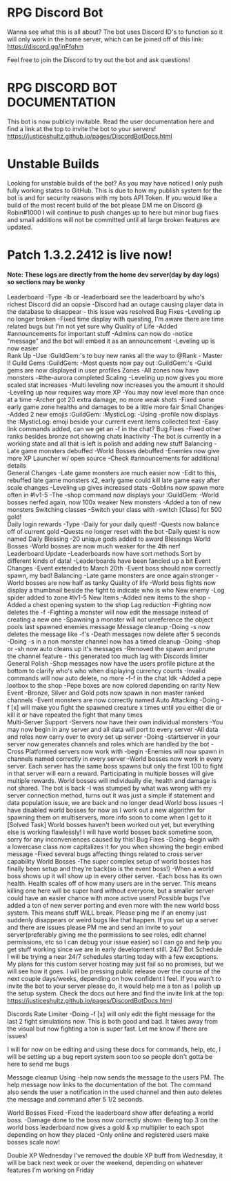 # RPG Discord Bot

Wanna see what this is all about? 
The bot uses Discord ID's to function so it will only work in the home server, which can be joined off of this link:
https://discord.gg/jnFfqhm

Feel free to join the Discord to try out the bot and ask questions!

# RPG DISCORD BOT DOCUMENTATION

This bot is now publicly invitable. Read the user documentation here and find a link at the top to invite the bot to your servers!
https://justiceshultz.github.io/pages/DiscordBotDocs.html

# Unstable Builds
Looking for unstable builds of the bot? As you may have noticed I only push fully working states to GitHub. This is due to how my publish system for the bot is and for security reasons with my bots API Token. If you would like a build of the most recent build of the bot please DM me on Discord @ Robin#1000
I will continue to push changes up to here but minor bug fixes and small additions will not be committed until all large broken features are updated.



# Patch 1.3.2.2412 is live now! 
#### Note: These logs are directly from the home dev server(day by day logs) so sections may be wonky
Leaderboard
             -Type -lb or -leaderboard see the leaderboard by who's richest
Discord did an oopsie
             -Discord had an outage causing player data in the database to disappear - this issue was resolved
Bug Fixes
             -Leveling up no longer broken 
             -Fixed time display with questing, I'm aware there are time related bugs but I'm not yet sure why
Quality of Life
             -Added #announcements for important stuff
             -Admins can now do -notice "message" and the bot will embed it as an announcement
             -Leveling up is now easier          
Rank Up
            -Use :GuildGem:'s to buy new ranks all the way to @Rank - Master I!
Guild Gems :GuildGem: 
            -Most quests now pay out :GuildGem:'s
            -Guild gems are now displayed in user profiles
Zones
            -All zones now have monsters
            -#the-aurora completed
Scaling
            -Leveling up now gives you more scaled stat increases
            -Multi leveling now increases you the amount it should
            -Leveling up now requires way more XP
            -You may now level more than once at a time
            -Archer got 20 extra damage, no more weak shots
            -Fixed some early game zone healths and damages to be a little more fair
Small Changes
            -Added 2 new emojis :GuildGem: :MysticLog: 
            -Using -profile now displays the :MysticLog: emoji beside your current event items collected text
            -Easy link commands added, can we get an -f in the chat?
Bug Fixes
            -Fixed other ranks besides bronze not showing chats
Inactivity
            -The bot is currently in a working state and all that is left is polish and adding new stuff
Balancing
            -Late game monsters debuffed
            -World Bosses debuffed
            -Enemies now give more XP
Launcher w/ open source
            -Check #announcements for additional details          
General Changes
            -Late game monsters are much easier now
            -Edit to this, rebuffed late game monsters x2, early game could kill late game easy after scale changes
            -Leveling up gives increased stats
            -Goblins now spawn more often in #lv1-5 
            -The -shop command now displays your :GuildGem: 
            -World bosses nerfed again, now 100x weaker
New monsters
            -Added a ton of new monsters
Switching classes
            -Switch your class with -switch [Class] for 500 gold!        
Daily login rewards
            -Type -Daily for your daily quest!
            -Quests now balance off of current gold
            -Quests no longer reset with the bot
            -Daily quest is now named Daily Blessing
            -20 unique gods added to award Blessings
World Bosses
            -World bosses are now much weaker for the 4th nerf     
Leaderboard Update
            -Leaderboards now have sort methods
                      Sort by different kinds of data!
            -Leaderboards have been fancied up a bit
Event Changes
            -Event extended to March 20th
            -Event boss should now correctly spawn, my bad!
Balancing
            -Late game monsters are once again stronger
            -World bosses are now half as tanky
Quality of life
            -World boss fights now display a thumbnail beside the fight to indicate who is who
New enemy
            -Log spider added to zone #lv1-5 
New Items
            -Added new items to the shop
            -Added a chest opening system to the shop
Lag reduction
            -Fighting now deletes the -f
            -Fighting a monster will now edit the message instead of creating a new one
            -Spawning a monster will not unreference the object pools last spawned enemies message
Message cleanup
            -Doing -s now deletes the message like -f's
            -Death messages now delete after 5 seconds
            -Doing -s in a non monster channel now has a timed cleanup
            -Doing -shop or -sh now auto cleans up it's messages
            -Removed the spawn and prune the channel feature - this generated too much lag with Discords limiter
General Polish
            -Shop messages now have the users profile picture at the bottom to clarify who's who when displaying currency counts
            -Invalid commands will now auto delete, no more -f-f in the chat
Idk
            -Added a pepe lootbox to the shop
            -Pepe boxes are now colored depending on rarity
New Event
            -Bronze, Silver and Gold pots now spawn in non master ranked channels
            -Event monsters are now correctly named
Auto Attacking
            -Doing -f [x] will make you fight the spawned creature x times until you either die or kill it or have repeated the fight that many times         
Multi-Server Support
            -Servers now have their own individual monsters
            -You may now begin in any server and all data will port to every server
            -All data and roles now carry over to every set up server
            -Doing -startserver in your server now generates channels and roles which are handled by the bot
            -Cross Platformed servers now work with -begin
             -Enemies will now spawn in channels named correctly in every server
            -World bosses now work in every server. Each server has the same boss spawns but only the first 100 to fight in that server will earn a reward. Participating in multiple bosses will give multiple rewards. World bosses will individually die, health and damage is not shared.
The bot is back
            -I was stumped by what was wrong with my server connection method, turns out it was just a simple if statement and data population issue, we are back and no longer dead
World boss issues
            -I have disabled world bosses for now as I work out a new algorithm for spawning them on multiservers, more info soon to come when I get to it
[Solved Task] World bosses haven't been worked out yet, but everything else is working flawlessly! I will have world bosses back sometime soon, sorry for any inconveniences caused by this!
Bug Fixes
            -Doing -begin with a lowercase class now capitalizes it for you when showing the begin embed message
            -Fixed several bugs affecting things related to cross server capability
World Bosses
            -The super complex setup of world bosses has finally been setup and they're back(so is the event boss!)
            -When a world boss shows up it will show up in every other server.
            -Each boss has its own health. Health scales off of how many users are in the server. This means killing one here will be super hard without everyone, but a smaller server could have an easier chance with more active users!
Possible bugs
I've added a ton of new server porting and even more with the new world boss system. This means stuff WILL break. Please ping me if an enemy just suddenly disappears or weird bugs like that happen. If you set up a server and there are issues please PM me and send an invite to your server(preferably giving me the permissions to see roles, edit channel permissions, etc so I can debug your issue easier) so I can go and help you get stuff working since we are in early development still.
24/7 Bot Schedule
I will be trying a near 24/7 schedules starting today with a few exceptions. My plans for this custom server hosting may just fail so no promises, but we will see how it goes. I will be pressing public release over the course of the next couple days/weeks, depending on how confident I feel. If you wan't to invite the bot to your server please do, it would help me a ton as I polish up the setup system. Check the docs out here and find the invite link at the top: https://justiceshultz.github.io/pages/DiscordBotDocs.html

Discords Rate Limiter
            -Doing -f [x] will only edit the fight message for the last 2 fight simulations now. This is both good and bad. It takes away from the visual but now fighting a ton is super fast. Let me know if there are issues!

I will for now on be editing and using these docs for commands, help, etc, I will be setting up a bug report system soon too so people don't gotta be here to send me bugs

Message cleanup
Using -help now sends the message to the users PM. The help message now links to the documentation of the bot. The command also sends the user a notification in the used channel and then auto deletes the message and command after 5 1/2 seconds.

World Bosses Fixed
            -Fixed the leaderboard show after defeating a world boss.
            -Damage done to the boss now correctly shown
            -Being top 3 on the world boss leaderboard now gives a gold & xp multiplier to each spot depending on how they placed
            -Only online and registered users make bosses scale now!

Double XP Wednesday
I've removed the double XP buff from Wednesday, it will be back next week or over the weekend, depending on whatever features I'm working on Friday
